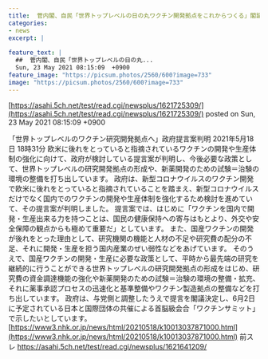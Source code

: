 ```yaml
---
title:  菅内閣、自民「世界トップレベルの日の丸ワクチン開発拠点をこれからつくる」閣議決定し、来月、国際会議で全世界に発信！★９  
categories:
- news
excerpt: |
  
feature_text: |
  ##  菅内閣、自民「世界トップレベルの日の丸...
  Sun, 23 May 2021 08:15:09  +0900
feature_image: "https://picsum.photos/2560/600?image=733"
image: "https://picsum.photos/2560/600?image=733"
---
```


[https://asahi.5ch.net/test/read.cgi/newsplus/1621725309/](https://asahi.5ch.net/test/read.cgi/newsplus/1621725309/)
posted on Sun, 23 May 2021 08:15:09  +0900

<!--more-->

「世界トップレベルのワクチン研究開発拠点へ」政府提言案判明 2021年5月18日 18時31分 欧米に後れをとっていると指摘されているワクチンの開発や生産体制の強化に向けて、政府が検討している提言案が判明し、今後必要な政策として、世界トップレベルの研究開発拠点の形成や、新薬開発のための試験＝治験の環境の整備を打ち出しています。 政府は、新型コロナウイルスのワクチン開発で欧米に後れをとっていると指摘されていることを踏まえ、新型コロナウイルスだけでなく国内でのワクチンの開発や生産体制を強化するため検討を進めていて、その提言案が判明しました。 提言案では、はじめに「ワクチンを国内で開発・生産出来る力を持つことは、国民の健康保持への寄与はもとより、外交や安全保障の観点からも極めて重要だ」としています。 また、国産ワクチンの開発が後れをとった理由として、研究機関の機能と人材の不足や研究費の配分の不足、それに開発・生産を担う国内産業のぜい弱性などをあげています。 そのうえで、国産ワクチンの開発・生産に必要な政策として、平時から最先端の研究を継続的に行うことができる世界トップレベルの研究開発拠点の形成をはじめ、研究費の資金調達機能の強化や新薬開発のための試験＝治験の環境の整備・拡充、それに薬事承認プロセスの迅速化と基準整備やワクチン製造拠点の整備などを打ち出しています。 政府は、与党側と調整したうえで提言を閣議決定し、6月2日に予定されている日本と国際団体の共催による首脳級会合「ワクチンサミット」で示したいとしています。 [https://www3.nhk.or.jp/news/html/20210518/k10013037871000.html](https://www3.nhk.or.jp/news/html/20210518/k10013037871000.html) 前スレ https://asahi.5ch.net/test/read.cgi/newsplus/1621641209/
